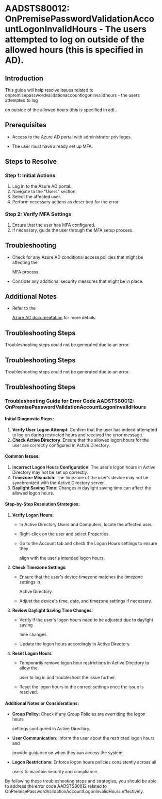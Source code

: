 
# AADSTS80012: OnPremisePasswordValidationAccountLogonInvalidHours - The users attempted to log on outside of the allowed hours (this is specified in AD).


## Introduction

This guide will help resolve issues related to
onpremisepasswordvalidationaccountlogoninvalidhours - the users attempted to log

on outside of the allowed hours (this is specified in ad)..


## Prerequisites


* Access to the Azure AD portal with administrator privileges.

* The user must have already set up MFA.


## Steps to Resolve


### Step 1: Initial Actions

1. Log in to the Azure AD portal.
2. Navigate to the "Users" section.
3. Select the affected user.
4. Perform necessary actions as described for the error.


### Step 2: Verify MFA Settings

1. Ensure that the user has MFA configured.
2. If necessary, guide the user through the MFA setup process.


## Troubleshooting


* Check for any Azure AD conditional access policies that might be affecting the

  MFA process.

* Consider any additional security measures that might be in place.


## Additional Notes


* Refer to the

  [Azure AD 
documentation](https://learn.microsoft.com/en-us/azure/active-directory/)
  for more details.


## Troubleshooting Steps

Troubleshooting steps could not be generated due to an error.


## Troubleshooting Steps

Troubleshooting steps could not be generated due to an error.


## Troubleshooting Steps


### Troubleshooting Guide for Error Code AADSTS80012: OnPremisePasswordValidationAccountLogonInvalidHours


#### Initial Diagnostic Steps:

1. **Verify User Logon Attempt**: Confirm that the user has indeed attempted to
   log on during restricted hours and received the error message.
2. **Check Active Directory**: Ensure that the allowed logon hours for the user
   are correctly configured in Active Directory.


#### Common Issues:

1. **Incorrect Logon Hours Configuration**: The user's logon hours in Active
   Directory may not be set up correctly.
2. **Timezone Mismatch**: The timezone of the user's device may not be
   synchronized with the Active Directory server.
3. **Daylight Saving Time**: Changes in daylight saving time can affect the
   allowed logon hours.


#### Step-by-Step Resolution Strategies:

1. **Verify Logon Hours**:

   * In Active Directory Users and Computers, locate the affected user.

   * Right-click on the user and select Properties.

   * Go to the Account tab and check the Logon Hours settings to ensure they

     align with the user's intended logon hours.

2. **Check Timezone Settings**:

   * Ensure that the user's device timezone matches the timezone settings in

     Active Directory.
   * Adjust the device's time, date, and timezone settings if necessary.

3. **Review Daylight Saving Time Changes**:

   * Verify if the user's logon hours need to be adjusted due to daylight saving

     time changes.
   * Update the logon hours accordingly in Active Directory.

4. **Reset Logon Hours**:
   * Temporarily remove logon hour restrictions in Active Directory to allow the

     user to log in and troubleshoot the issue further.
   * Reset the logon hours to the correct settings once the issue is resolved.


#### Additional Notes or Considerations:


* **Group Policy**: Check if any Group Policies are overriding the logon hours

  settings configured in Active Directory.

* **User Communication**: Inform the user about the restricted logon hours and

  provide guidance on when they can access the system.

* **Logon Restrictions**: Enforce logon hours policies consistently across all

  users to maintain security and compliance.

By following these troubleshooting steps and strategies, you should be able to
address the error code AADSTS80012 related to
OnPremisePasswordValidationAccountLogonInvalidHours effectively.